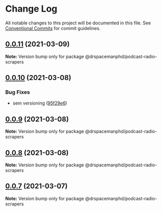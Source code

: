 # Change Log

All notable changes to this project will be documented in this file.
See [Conventional Commits](https://conventionalcommits.org) for commit guidelines.

## [0.0.11](https://github.com/drspacemanphd/podcast-radio-web/compare/@drspacemanphd/podcast-radio-scrapers@0.0.10...@drspacemanphd/podcast-radio-scrapers@0.0.11) (2021-03-09)

**Note:** Version bump only for package @drspacemanphd/podcast-radio-scrapers





## [0.0.10](https://github.com/drspacemanphd/podcast-radio-web/compare/@drspacemanphd/podcast-radio-scrapers@0.0.9...@drspacemanphd/podcast-radio-scrapers@0.0.10) (2021-03-08)


### Bug Fixes

* sem versioning ([95f29e6](https://github.com/drspacemanphd/podcast-radio-web/commit/95f29e60c8a9a222802b05bc2153a71ceed41f5a))





## [0.0.9](https://github.com/drspacemanphd/podcast-radio-web/compare/@drspacemanphd/podcast-radio-scrapers@0.0.8...@drspacemanphd/podcast-radio-scrapers@0.0.9) (2021-03-08)

**Note:** Version bump only for package @drspacemanphd/podcast-radio-scrapers





## [0.0.8](https://github.com/drspacemanphd/podcast-radio-web/compare/@drspacemanphd/podcast-radio-scrapers@0.0.7...@drspacemanphd/podcast-radio-scrapers@0.0.8) (2021-03-08)

**Note:** Version bump only for package @drspacemanphd/podcast-radio-scrapers





## [0.0.7](https://github.com/drspacemanphd/podcast-radio-web/compare/@drspacemanphd/podcast-radio-scrapers@0.0.6...@drspacemanphd/podcast-radio-scrapers@0.0.7) (2021-03-07)

**Note:** Version bump only for package @drspacemanphd/podcast-radio-scrapers
